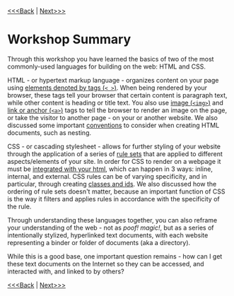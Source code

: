 [<<<Back](troubleshooting.md) | [Next>>>](public.md)

# Workshop Summary

Through this workshop you have learned the basics of two of the most commonly-used languages for building on the web: HTML and CSS. 

HTML - or hypertext markup language - organizes content on your page using [elements denoted by tags (`< >`)](elements.md). When being rendered by your browser, these tags tell your browser that certain content is paragraph text, while other content is heading or title text. You also use [image (`<img>`)](images.md) and [link or anchor (`<a>`)](links.md) tags to tell the browser to render an image on the page, or take the visitor to another page - on your or another website. We also discussed some important [conventions](conventions.md) to consider when creating HTML documents, such as nesting. 

CSS - or cascading stylesheet - allows for further styling of your website through the application of a series of [rule sets](rules.md) that are applied to different aspects/elements of your site. In order for CSS to render on a webpage it must be [integrated with your html](integration.md), which can happen in 3 ways: inline, internal, and external. CSS rules can be of varying specificity, and in particular, through creating [classes and ids](classes.md). We also discussed how the ordering of rule sets doesn't matter, because an important function of CSS is the way it filters and applies rules in accordance with the specificity of the rule.

Through understanding these languages together, you can also reframe your understanding of the web - not as *poof! magic!*, but as a series of intentionally stylized, hyperlinked text documents, with each website representing a binder or folder of documents (aka a directory).

While this is a good base, one important question remains - how can I get these text documents on the Internet so they can be accessed, and interacted with, and linked to by others? 

[<<<Back](troubleshooting.md) | [Next>>>](public.md)